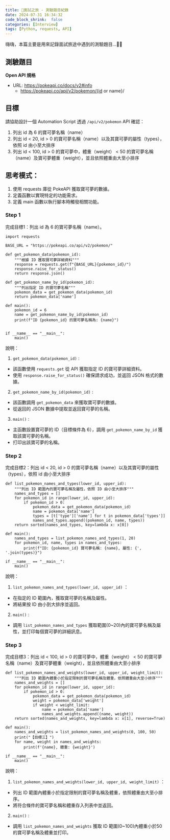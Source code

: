 ```yaml
---
title: 💼面試之旅 - 測驗題目紀錄
date: 2024-07-31 16:34:32
code_block_shrink:  false
categories: [Interview]
tags: [Python, requests, API]
---
```


嗨嗨，本篇主要是用來記錄面試旅途中遇到的測驗題目...✍🏻
<!-- more -->

## 測驗題目
**Open API 規格**
- URL: https://pokeapi.co/docs/v2#info
    - https://pokeapi.co/api/v2/pokemon/{id or name}/
    
## 目標
請協助設計一個 Automation Script 透過 `/api/v2/pokemon` API 確認：

1. 列出 id 為 6 的寶可夢名稱（name）
2. 列出 id < 20, id > 0 的寶可夢名稱（name）以及其寶可夢的屬性（types），依照 id 由小至大排序
3. 列出 id < 100, id > 0 的寶可夢中，體重（weight） < 50 的寶可夢名稱（name）及寶可夢體重（weight），並且依照體重由大至小排序

## 思考模式：
1. 使用 requests 庫從 PokeAPI 獲取寶可夢的數據。
2. 定義函數以實現特定的功能需求。
3. 定義 main 函數以執行腳本時觸發相關功能。

### Step 1 

完成目標1：列出 id 為 6 的寶可夢名稱（name）。
```python!
import requests

BASE_URL = "https://pokeapi.co/api/v2/pokemon/"

def get_pokemon_data(pokemon_id):
    """根據 ID 獲取寶可夢詳細資料"""
    response = requests.get(f"{BASE_URL}{pokemon_id}/")
    response.raise_for_status()  
    return response.json()

def get_pokemon_name_by_id(pokemon_id):
    """列出指定 ID 的寶可夢名稱"""
    pokemon_data = get_pokemon_data(pokemon_id)
    return pokemon_data['name']

def main():
    pokemon_id = 6
    name = get_pokemon_name_by_id(pokemon_id)
    print(f"ID {pokemon_id} 的寶可夢名稱為: {name}")


if __name__ == "__main__":
    main()
```

說明：
1. `get_pokemon_data(pokemon_id)` :
- 該函數使用 `requests.get` 從 API 獲取指定 ID 的寶可夢詳細資料。
- 使用 `response.raise_for_status()` 確保請求成功，並返回 JSON 格式的數據。
2. `get_pokemon_name_by_id(pokemon_id)` :

- 該函數調用 `get_pokemon_data` 來獲取寶可夢的數據。
- 從返回的 JSON 數據中提取並返回寶可夢的名稱。
3. `main()` :

- 主函數設置寶可夢的 ID（目標條件為 6），調用 `get_pokemon_name_by_id` 獲取該寶可夢的名稱。
- 打印出該寶可夢的名稱。

### Step 2

完成目標2：列出 id < 20, id > 0 的寶可夢名稱（name）以及其寶可夢的屬性（types），依照 id 由小至大排序

```python!
def list_pokemon_names_and_types(lower_id, upper_id):
    """列出 ID 範圍內的寶可夢名稱及屬性，依照 ID 由小至大排序"""
    names_and_types = []
    for pokemon_id in range(lower_id, upper_id):
        if pokemon_id > 0:
            pokemon_data = get_pokemon_data(pokemon_id)
            name = pokemon_data['name']
            types = [t['type']['name'] for t in pokemon_data['types']]
            names_and_types.append((pokemon_id, name, types))
    return sorted(names_and_types, key=lambda x: x[0])

def main():
    names_and_types = list_pokemon_names_and_types(1, 20)
    for pokemon_id, name, types in names_and_types:
        print(f"ID: {pokemon_id} 寶可夢名稱: {name}, 屬性: {', '.join(types)}")
        
if __name__ == "__main__":
    main()
```

說明：
1. `list_pokemon_names_and_types(lower_id, upper_id)` ：
- 在指定的 ID 範圍內，獲取寶可夢的名稱及屬性。
- 將結果按 ID 由小到大排序並返回。

2. `main()` :
- 調用 `list_pokemon_names_and_types` 獲取範圍(0~20)內的寶可夢名稱及屬性，並打印每個寶可夢的詳細訊息。

### Step 3

完成目標3：列出 id < 100, id > 0 的寶可夢中，體重（weight） < 50 的寶可夢名稱（name）及寶可夢體重（weight），並且依照體重由大至小排序

```python!
def list_pokemon_names_and_weights(lower_id, upper_id, weight_limit):
    """列出 ID 範圍內體重小於指定限制的寶可夢名稱及體重，依照體重由大至小排序"""
    names_and_weights = []
    for pokemon_id in range(lower_id, upper_id):
        if pokemon_id > 0:
            pokemon_data = get_pokemon_data(pokemon_id)
            weight = pokemon_data['weight']
            if weight < weight_limit:
                name = pokemon_data['name']
                names_and_weights.append((name, weight))
    return sorted(names_and_weights, key=lambda x: x[1], reverse=True)

def main():
    names_and_weights = list_pokemon_names_and_weights(0, 100, 50)
    print("【目標三】")
    for name, weight in names_and_weights:
        print(f'{name}, 體重: {weight}')
        
if __name__ == "__main__":
    main()
```

說明：
1. `list_pokemon_names_and_weights(lower_id, upper_id, weight_limit)` ：
- 列出 ID 範圍內體重小於指定限制的寶可夢名稱及體重，依照體重由大至小排序。
- 將符合條件的寶可夢名稱和體重存入列表中並返回。

2. `main()` :
- 調用 `list_pokemon_names_and_weights` 獲取 ID 範圍(0~100)內體重小於50的寶可夢名稱及體重並打印。


